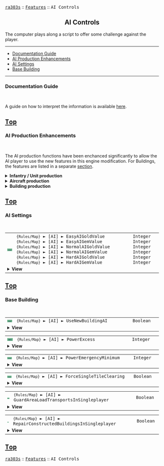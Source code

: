 <a href="../README.md"><kbd>ra303s</kbd></a> :: <a href="./features.md"><kbd>Features</kbd></a> :: <kbd><kbd>AI Controls</kbd></kbd><br>
<h2 align="center">AI Controls</h2>

The computer plays along a script to offer some challenge against the player.

-------

 - [Documentation Guide](#documentation-guide)
 - [AI Production Enhancements](#ai-production-enhancements) 
 - [AI Settings](#ai-settings) 
 - [Base Building](#base-building) 


-------
### Documentation Guide
<br>

A guide on how to interpret the information is available [here](./dockeys.md).


<a href="#ai-controls"><kbd>Top</kbd></a><br>
-------
### AI Production Enhancements
<br>

The AI production functions have been enchanced significantly to allow the AI player to use the new features in this engine modification.
For Buildings, the features are listed in a separate <a href="#ai-controls">section</a>.

<details><summary><b>Infantry / Unit production</b></summary>
 
For both Infantry and Unit production, priority is given as follows:

|Step          |Condition                                                                   |Comments                                                  
:--------------|:---------------------------------------------------------------------------|:------------------------------------------------------
|Teams         |If any team member needs to be built                                        |Prerequisite and owner checks are ignored
|Harvester     |If house AI is above [AI] ► `Harvester`                                     |Only harvesters fulfilling prerequisite checks are respected
|Autobase      |If house AI is above [AI] ► `Production` or Autobase AI is enabled          |Only units fulfilling prerequisite checks are respected

See <a href="./infantrytypes.md/#ai-autobase-controls">InfantryType</a> and <a href="./unittypes.md/#ai-autobase-controls">UnitType</a> AI autobase controls.

</details>


<details><summary><b>Aircraft production</b></summary>
 
For both Infantry and Unit production, priority is given as follows:

|Step          |Condition                                                                   |Comments                                                  
:--------------|:---------------------------------------------------------------------------|:------------------------------------------------------
|Autobase      |If house AI is above [AI] ► `Production` or Autobase AI is enabled          |Only units fulfilling prerequisite checks are respected, selected randomly. AI will build helis before airfield-bound aircraft

</details>


<details><summary><b>Building production</b></summary>
 
For both Infantry and Unit production, priority is given as follows:

|Step          |Condition                                                                   |Comments                                                  
:--------------|:---------------------------------------------------------------------------|:------------------------------------------------------
|BaseNodes     |If any base node needs to be built                                          |Prerequisite and owner checks are ignored
|Harvester     |If house AI is above [AI] ► `Harvester`                                     |Only harvesters fulfilling prerequisite checks are respected
|Autobase      |If house AI is above [AI] ► `Production` or Autobase AI is enabled          |Only units fulfilling prerequisite checks are respected

See this <a href="#base-building">section</a> for AI autobase controls.

</details>



<a href="#ai-controls"><kbd>Top</kbd></a><br>
-------
### AI Settings
<br>

<table><tr><td width="50"><a href="#"><img title="New logic" src="./img/30x15/new.png"></a></td><td width="842"><samp>
<code>{Rules/Map}</code> ► [AI]  ► EasyAIGoldValue<br>
<code>{Rules/Map}</code> ► [AI]  ► EasyAIGemValue<br>
<code>{Rules/Map}</code> ► [AI]  ► NormalAIGoldValue<br>
<code>{Rules/Map}</code> ► [AI]  ► NormalAIGemValue<br>
<code>{Rules/Map}</code> ► [AI]  ► HardAIGoldValue<br>
<code>{Rules/Map}</code> ► [AI]  ► HardAIGemValue
</samp></td><td width="120"><samp>Integer<br>Integer<br>Integer<br>Integer<br>Integer<br>Integer</samp></td></tr><tr><td colspan="3"><details><summary><b>View</b></summary>
 
```New Logic```

When an Ore Truck belonging to an AI dumps its ore into a Refinery, the value received are replaced by these amount.
If not specified, reverts to [General] ► `GoldValue` and `GemValue`.

</details></td></tr></table>


<a href="#ai-controls"><kbd>Top</kbd></a><br>
-------
### Base Building
<br>

<table><tr><td width="50"><a href="#"><img title="New logic" src="./img/30x15/new.png"></a></td><td width="842"><samp>
<code>{Rules/Map}</code> ► [AI]  ► UseNewBuildingAI
</samp></td><td width="120"><samp>Boolean</samp></td></tr><tr><td colspan="3"><details><summary><b>View</b></summary>
 
If set to true, an AutoBase AI will use [<BuildingType>] ► `AIBuildType` and `AIBuildLimit` to queue its structures. Prerequisite checks, Owner checks and tech levels are honored.
This allows several modding improvements to the Skirmish/Multiplayer AI, and Singleplayer AI if AutoBase is triggered. Examples include:

 - Allowing new buildings to be considered by the AI.
 - Existing buildings can now be considered by the AI. This includes the Service Depot, Camo Pillbox and superweapons.
 - The AI no longer builds buildings that it is not an Owner of (unless DoubleOwned is in play). This allows you to use faction-specific replacements, and the AI can build them instead of the original. 
 - Muitlple buildings can be sloted into the same `AIBuildType` category. You are no longer stuck with hardcoded structures like Ore Refinery, Barracks, War Factory, Tesla Coil, Helipad, Airfield checks  

The new BaseBuilding base plan is as follows:

|Step              |Condition                                                                                     |Build                                              |Priority
:------------------|:---------------------------------------------------------------------------------------------|:--------------------------------------------------|:--------------------------------------------------
|Refinery          |Number of refineries below [AI] ► `RefineryLimit` <br>and below [AI] ► `RefineryRatio`        |Any Refinery (`AIBuildType`=REFINERY)              |If no refinery, `HIGH`. <br>Otherwise, `NORMAL`
|Low Power         |Base at low power                                                                             |Any Power (`AIBuildType`=POWER)                    |`HIGH`
|Power             |Base excess power below [AI] ► `PowerSurplus`                                                 |Any Power (`AIBuildType`=POWER)                    |If no refinery, `LOW`. <br>Otherwise, `NORMAL`
|Barracks          |Number of barracks below [AI] ► `BarracksLimit` <br>and below [AI] ► `BarracksRatio`          |Any Barracks (`AIBuildType`=BARRACKS)              |If no barracks, `NORMAL`. <br>Otherwise, `LOW`
|War Factory       |Number of war factories below [AI] ► `WarLimit` <br>and below [AI] ► `WarRatio`               |Any War Factory (`AIBuildType`=WARFACTORY)         |If no factory, `NORMAL`. <br>Otherwise, `LOW`
|Base Defenses     |Number of defenses below [AI] ► `DefenseLimit` <br>and below [AI] ► `DefenseRatio`            |Any Defense (`AIBuildType`=DEFENSE)                |`NORMAL`
|AA Defenses       |Number of AA defenses below [AI] ► `AALimit` <br>and below [AI] ► `AARatio`                   |Any AA Defense (`AIBuildType`=AA.DEFENSE)          |If enemy house aircraft > defenses, `HIGH`. <br>Otherwise, `NORMAL`
|Adv. Defenses     |Number of adv. defenses below [AI] ► `TeslaRatio` <br>and below [AI] ► `TeslaLimit`           |Any Advanced Defense (`AIBuildType`=ADV.DEFENSE)   |`NORMAL`
|Tech              |A tech building is available                                                                  |Any Tech (`AIBuildType`=TECH)                      |`NORMAL`
|Helipads          |Number of barracks below [AI] ► `HelipadLimit` <br>and below [AI] ► `HelipadRatio`            |Any Barracks (`AIBuildType`=HELIPAD)               |`NORMAL`
|Airstrips         |Number of barracks below [AI] ► `AirstripLimit` <br>and below [AI] ► `AirstripRatio`          |Any Barracks (`AIBuildType`=AIRSTRIP)              |`NORMAL`
|Generic           |Any remaining buildings                                                                       |Any Generic (`AIBuildType`=GENERIC)                |`NORMAL`

 - Amongst all considerations, the first category with the highest priority will be selected for construction.

 - Building types with `AIBuildType`=NONE are never considered for base building. Use it to disable such buildings from the roster.
 - For all checks, any building type that the AI house owns with a count equal or exceeding `AIBuildLimit` will not be considered for building.
 - If `AIBuildLimit` is not specified, assume unlimited, except when considering `AIBuildType`=TECH - then a count of 1 is assumed.

Note: The AI begins considering a new building right after placing that building, before the effects of the new building is applied (especially power drain). This means the AI might build another power-consuming building before building a power plant.

Note2: The AI will not cancel its building even if prerequisites can no longer be met during the 'building' phase.

</details></td></tr></table>


<table><tr><td width="50"><a href="#"><img title="New logic" src="./img/30x15/new.png"></a></td><td width="842"><samp>
<code>{Rules/Map}</code> ► [AI]  ► PowerExcess
</samp></td><td width="120"><samp>Integer</samp></td></tr><tr><td colspan="3"><details><summary><b>View</b></summary>

The AI will start selling power plants if the base has net power supply above this value. It is intended to provide the AI with some cash flow to help with the defense. 
Original Red Alert AI will only sell Power Plant (`POWR`) and Advanced Power Plant (`APWR`). The AI will now consider any building that has net positive power generation and is not a factory. 

The default value is 300.

</details></td></tr></table>



<table><tr><td width="50"><a href="#"><img title="New logic" src="./img/30x15/new.png"></a></td><td width="842"><samp>
<code>{Rules/Map}</code> ► [AI]  ► PowerEmergencyMinimum
</samp></td><td width="120"><samp>Integer</samp></td></tr><tr><td colspan="3"><details><summary><b>View</b></summary>

The AI has a hidden condition within its `PowerEmergency` logic. In addition to the base power below the `PowerEmergency` percentage value, the power deficit must also be more than this value in order to trigger the AI to start selling structures to restore power.

The default value is 400.

</details></td></tr></table>



<table><tr><td width="50"><a href="#"><img title="New logic" src="./img/30x15/new.png"></a></td><td width="842"><samp>
<code>{Rules/Map}</code> ► [AI]  ► ForceSingleTileClearing
</samp></td><td width="120"><samp>Boolean</samp></td></tr><tr><td colspan="3"><details><summary><b>View</b></summary>

If set to true, the AutoBase AI will ensure a 3x3 clearing when placing a 1x1 structure, by checking that the same structure can be placed in all 8 tiles. This effectively reduces clutter by forcing spacing between its small structures, and also biases them towards the edge of the bases due to the larger effective footprint.

This option is effective regardless of whether `UseNewBuildingAI` is enabled.

Only two types of foundations are supported - the 1x1 size shared by most base defenses and the Silo, and the 'tall' 1x1 size shared by the AA Gun, Tesla Coil, and Gap Generator. New buildings that use these foundations are subject to the same behavior.

</details></td></tr></table>


<table><tr><td width="50"><a href="#"><img title="New logic" src="./img/30x15/new.png"></a></td><td width="842"><samp>
<code>{Rules/Map}</code> ► [AI]  ► GuardAreaLoadTransportsInSingleplayer
</samp></td><td width="120"><samp>Boolean</samp></td></tr><tr><td colspan="3"><details><summary><b>View</b></summary>

When an AI transport unit is assigned the Guard Area mission in Skirmish or Multiplayer mode, the AI will load the unit with available infantry with mission Guard or Guard Area in the map.

This options re-enables the same behavior in Singleplayer mode. This may break mission behavior due to normally team-unrecruitable Guard Area infantry being put inside APC units, so it is recommended to apply it per map basis.

</details></td></tr></table>


<table><tr><td width="50"><a href="#"><img title="New logic" src="./img/30x15/new.png"></a></td><td width="842"><samp>
<code>{Rules/Map}</code> ► [AI]  ► RepairConstructedBuildingsInSingleplayer
</samp></td><td width="120"><samp>Boolean</samp></td></tr><tr><td colspan="3"><details><summary><b>View</b></summary>

Singleplayer AI never repairs newly constructed buildings, even if [IQ] ► RepairSell values are met.
This key enables this behavior. Note that other checks still need to be fulfilled (RepairSell, credits above CreditsReserve) in order for repair to actually occur.

Note that enabling this will override the repair setting on preplaced buildings, unless you use a Map Action to manipulate IQ value to toggle this behavior.

</details></td></tr></table>


<a href="#ai-controls"><kbd>Top</kbd></a><br>
-------
<a href="../README.md"><kbd>ra303s</kbd></a> :: <a href="./features.md"><kbd>Features</kbd></a> :: <kbd><kbd>AI Controls</kbd></kbd><br>

